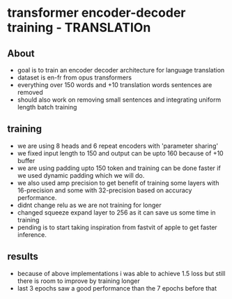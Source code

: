 # transformer encoder-decoder training - TRANSLATIOn

## About

* goal is to train an encoder decoder architecture for language translation
* dataset is en-fr from opus transformers 
* everything over 150 words and +10 translation words sentences are removed 
* should also work on removing small sentences and integrating uniform length batch training 

## training 

* we are using 8 heads and 6 repeat encoders with 'parameter sharing'
* we fixed input length to 150 and output can be upto 160 because of +10 buffer
* we are using padding upto 150 token and training can be done faster if we used dynamic padding which we will do.
* we also used amp precision to get benefit of training some layers with 16-precision and some with 32-precision based on accuracy performance.
* didnt change relu as we are not training for longer
* changed squeeze expand layer to 256 as it can save us some time in training
* pending is to start taking inspiration from fastvit of apple to get faster inference.

## results

* because of above implementations i was able to achieve 1.5 loss but still there is room to improve by training longer
* last 3 epochs saw a good performance than the 7 epochs before that 
